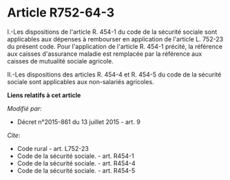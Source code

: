 # Article R752-64-3

I.-Les dispositions de l'article R. 454-1 du code de la sécurité sociale sont applicables aux dépenses à rembourser en
application de l'article L. 752-23 du présent code. Pour l'application de l'article R. 454-1 précité, la référence aux
caisses d'assurance maladie est remplacée par la référence aux caisses de mutualité sociale agricole. 

II.-Les dispositions des articles R. 454-4 et R. 454-5 du code de la sécurité sociale sont applicables aux non-salariés
agricoles.

**Liens relatifs à cet article**

_Modifié par_:

  - Décret n°2015-861 du 13 juillet 2015 - art. 9

_Cite_:

  - Code rural - art. L752-23
  - Code de la sécurité sociale. - art. R454-1
  - Code de la sécurité sociale. - art. R454-4
  - Code de la sécurité sociale. - art. R454-5
